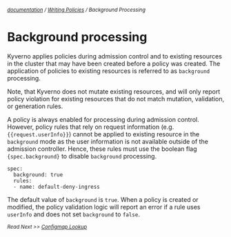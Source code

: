 <small>*[documentation](/README.md#documentation) / [Writing Policies](/documentation/writing-policies.md) / Background Processing*</small>

# Background processing

Kyverno applies policies during admission control and to existing resources in the cluster that may have been created before a policy was created. The application of policies to existing resources is referred to as `background` processing. 

Note, that Kyverno does not mutate existing resources, and will only report policy violation for existing resources that do not match mutation, validation, or generation rules.

A policy is always enabled for processing during admission control. However, policy rules that rely on request information (e.g. `{{request.userInfo}}`) cannot be applied to existing resource in the `background` mode as the user information is not available outside of the admission controller. Hence, these rules must use the boolean flag `{spec.background}` to disable `background` processing.

```
spec:
  background: true
  rules:
  - name: default-deny-ingress
```

The default value of `background` is `true`. When a policy is created or modified, the policy validation logic will report an error if a rule uses `userInfo` and does not set `background` to `false`.

<small>*Read Next >> [Configmap Lookup](/documentation/writing-policies-configmap-reference.md)*</small>
